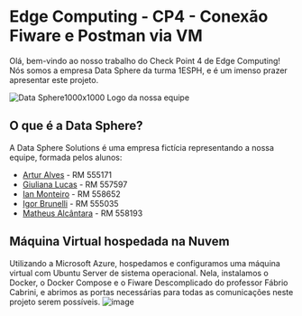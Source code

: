 # Edge Computing - CP4 - Conexão Fiware e Postman via VM
Olá, bem-vindo ao nosso trabalho do Check Point 4 de Edge Computing! Nós somos a empresa Data Sphere da turma 1ESPH, e é um imenso prazer apresentar este projeto.

![Data Sphere1000x1000](https://github.com/ianmonteirom/CP2-Edge/assets/152393807/0fe80a9b-6290-417d-8367-2abe3824d0b0)
Logo da nossa equipe
## O que é a Data Sphere?
A Data Sphere Solutions é uma empresa fictícia representando a nossa equipe, formada pelos alunos: 
-  <a href="https://www.linkedin.com/in/artur-alves-tenca-b1ba862b6/">Artur Alves</a> - RM 555171 
- <a href="https://www.linkedin.com/in/giuliana-lucas-85b4532b6/">Giuliana Lucas</a> - RM 557597
- <a href="https://www.linkedin.com/in/ian-monteiro-moreira-a4543a2b7/">Ian Monteiro</a> - RM 558652 
- <a href="https://www.linkedin.com/in/igor-brunelli-ralo-39143a2b7/">Igor Brunelli</a> - RM 555035
- <a href="https://www.linkedin.com/in/matheus-estev%C3%A3o-5248b9238/">Matheus Alcântara</a> - RM 558193

## Máquina Virtual hospedada na Nuvem
Utilizando a Microsoft Azure, hospedamos e configuramos uma máquina virtual com Ubuntu Server de sistema operacional. Nela, instalamos o Docker, o Docker Compose e o Fiware Descomplicado do professor Fábrio Cabrini, e abrimos as portas necessárias para todas as comunicações neste projeto serem possíveis.
![image](https://github.com/user-attachments/assets/40755ca2-5925-4e9e-a063-1c94e3953cbb)
